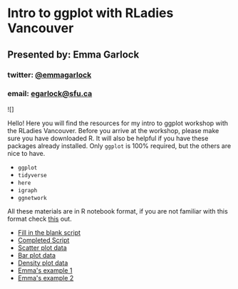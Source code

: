 # Intro to ggplot with RLadies Vancouver 
## Presented by: Emma Garlock 
### twitter: [@emmagarlock](https://twitter.com/emmagarlock) 
### email: egarlock@sfu.ca

![]

Hello! Here you will find the resources for my intro to ggplot workshop with the RLadies Vancouver. 
Before you arrive at the workshop, please make sure you have downloaded R. It will also be helpful if you have these packages already installed. Only `ggplot` is 100% required, but the others are nice to have. 
  * `ggplot` 
  * `tidyverse` 
  * `here` 
  * `igraph`
  * `ggnetwork` 

All these materials are in R notebook format, if you are not familiar with this format check [this](https://bookdown.org/yihui/rmarkdown/notebook.html) out. 

* [Fill in the blank script](https://github.com/esgarlock/rladiesmar2020/blob/master/fill_in_scripts/fill_in_the_blank.Rmd)
* [Completed Script](https://github.com/esgarlock/rladiesmar2020/blob/master/completed_scripts/ggplot_intro_besthits.Rmd)
* [Scatter plot data](https://github.com/esgarlock/rladiesmar2020/blob/master/data/scatter.csv)
* [Bar plot data](https://github.com/esgarlock/rladiesmar2020/blob/master/data/bar_plot.csv)
* [Density plot data](https://github.com/esgarlock/rladiesmar2020/blob/master/data/denisty.csv)
* [Emma's example 1](https://github.com/esgarlock/rladiesmar2020/blob/master/data/my_example.csv)
* [Emma's example 2](https://github.com/esgarlock/rladiesmar2020/blob/master/data/net.csv)
